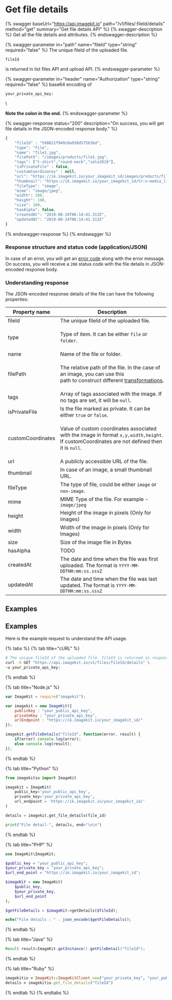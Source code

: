# Get file details

{% swagger baseUrl="https://api.imagekit.io" path="/v1/files/:fileId/details" method="get" summary="Get file details API" %}
{% swagger-description %}
Get all the file details and attributes.
{% endswagger-description %}

{% swagger-parameter in="path" name="fileId" type="string" required="false" %}
The unique fileId of the uploaded file.

`fileId`

is returned in list files API and upload API.
{% endswagger-parameter %}

{% swagger-parameter in="header" name="Authorization" type="string" required="false" %}
base64 encoding of

`your_private_api_key:`

\\

**Note the colon in the end.**
{% endswagger-parameter %}

{% swagger-response status="200" description="On success, you will get file details in the JSON-encoded response body." %}
```javascript
{
    "fileId" : "598821f949c0a938d57563bd",
    "type": "file",
    "name": "file1.jpg",
    "filePath": "/images/products/file1.jpg",
    "tags": ["t-shirt","round-neck","sale2019"],
    "isPrivateFile" : false,
    "customCoordinates" : null,
    "url": "https://ik.imagekit.io/your_imagekit_id/images/products/file1.jpg",
    "thumbnail": "https://ik.imagekit.io/your_imagekit_id/tr:n-media_library_thumbnail/images/products/file1.jpg",
    "fileType": "image",
    "mime": "image/jpeg",
    "width": 100,
    "height": 100,
    "size": 100,
    "hasAlpha": false,
    "createdAt": "2019-08-24T06:14:41.313Z",
    "updatedAt": "2019-08-24T06:14:41.313Z"
}
```
{% endswagger-response %}
{% endswagger %}

### Response structure and status code (application/JSON)

In case of an error, you will get an [error code](../api-introduction/#error-codes) along with the error message. On success, you will receive a `200` status code with the file details in JSON-encoded response body.

### Understanding response

The JSON-encoded response details of the file can have the following properties:

| Property name     | Description                                                                                                                                                                          |
| ----------------- | ------------------------------------------------------------------------------------------------------------------------------------------------------------------------------------ |
| fileId            | The unique fileId of the uploaded file.                                                                                                                                              |
| type              | <p>Type of item. It can be either <code>file</code> or <code>folder</code>.<br></p>                                                                                                  |
| name              | Name of the file or folder.                                                                                                                                                          |
| filePath          | <p>The relative path of the file. In the case of an image, you can use this <br>path to construct different <a href="../../features/image-transformations/">transformations</a>.</p> |
| tags              | Array of tags associated with the image. If no tags are set, it will be `null`.                                                                                                      |
| isPrivateFile     | Is the file marked as private. It can be either `true` or `false`.                                                                                                                   |
| customCoordinates | <p>Value of custom coordinates associated with the image in format <code>x,y,width,height</code>.<br>If customCoordinates are not defined then it is <code>null</code>.</p>          |
| url               | A publicly accessible URL of the file.                                                                                                                                               |
| thumbnail         | In case of an image, a small thumbnail URL.                                                                                                                                          |
| fileType          | The type of file, could be either `image` or `non-image`.                                                                                                                            |
| mime              | MIME Type of the file. For example - `image/jpeg`                                                                                                                                    |
| height            | Height of the image in pixels (Only for images)                                                                                                                                      |
| width             | Width of the image in pixels (Only for Images)                                                                                                                                       |
| size              | Size of the image file in Bytes                                                                                                                                                      |
| hasAlpha          | TODO                                                                                                                                                                                 |
| createdAt         | The date and time when the file was first uploaded. The format is `YYYY-MM-DDTHH:mm:ss.sssZ`                                                                                         |
| updatedAt         | The date and time when the file was last updated. The format is `YYYY-MM-DDTHH:mm:ss.sssZ`                                                                                           |

## Examples

## Examples

Here is the example request to understand the API usage.

{% tabs %}
{% tab title="cURL" %}
```bash
# The unique fileId of the uploaded file. fileId is returned in response of list files API and upload API.
curl -X GET "https://api.imagekit.io/v1/files/fileId/details" \
-u your_private_api_key:
```
{% endtab %}

{% tab title="Node.js" %}
```javascript
var ImageKit = require("imagekit");

var imagekit = new ImageKit({
    publicKey : "your_public_api_key",
    privateKey : "your_private_api_key",
    urlEndpoint : "https://ik.imagekit.io/your_imagekit_id/"
});

imagekit.getFileDetails("fileId", function(error, result) {
    if(error) console.log(error);
    else console.log(result);
});
```
{% endtab %}

{% tab title="Python" %}
```python
from imagekitio import ImageKit

imagekit = ImageKit(
    public_key='your_public_api_key',
    private_key='your_private_api_key',
    url_endpoint = 'https://ik.imagekit.io/your_imagekit_id/'
)

details = imagekit.get_file_details(file_id)

print("File detail-", details, end="\n\n")
```
{% endtab %}

{% tab title="PHP" %}
```php
use ImageKit\ImageKit;

$public_key = "your_public_api_key";
$your_private_key = "your_private_api_key";
$url_end_point = "https://ik.imagekit.io/your_imagekit_id";

$imageKit = new ImageKit(
    $public_key,
    $your_private_key,
    $url_end_point
);

$getFileDetails = $imageKit->getDetails($fileId);

echo("File details : " . json_encode($getFileDetails));
```
{% endtab %}

{% tab title="Java" %}
```java
Result result=ImageKit.getInstance().getFileDetail("fileId");
```
{% endtab %}

{% tab title="Ruby" %}
```ruby
imagekitio = ImageKit::ImageKitClient.new("your_private_key", "your_public_key", "your_url_endpoint")
details = imagekitio.get_file_details("fileId")
```
{% endtab %}
{% endtabs %}
